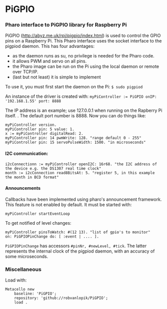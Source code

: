 # PiGPIO
### Pharo interface to PiGPIO library for Raspberry Pi

PiGPIO (http://abyz.me.uk/rpi/pigpio/index.html) is used to control the GPIO pins on a Raspberry Pi. This Pharo interface uses the socket interface to the pigpiod daemon. This has four advantages:
- as the daemon runs as su, no privilege is needed for the Pharo code.
- it allows PWM and servo on all pins.
- the Pharo image can be run on the Pi using the local daemon or remote over TCP/IP.
- (last but not least) it is simple to implement

To use it, you must first start the daemon on the Pi:
`$ sudo pigpiod`

An instance of the driver is created with:
`myPiController := PiGPIO onIP: '192.168.1.55' port: 8888`

The IP address is an example; use 127.0.0.1 when running on the Rapberry Pi itself. . The default port number is 8888.
Now you can do things like:
 ```smalltalk
 myPiController version.
 myPiController pin: 5 value: 1.
 x := myPiController digitalRead: 2.
 myPiController pin: 14 pwmWrite: 128. "range default 0 - 255"
 myPiController pin: 15 servoPulseWidth: 1500. "in microseconds"
```
#### I2C communication:
```
i2cConnectionn := myPiController openI2C: 16r68. "the I2C address of the device e.g. the DS1307 real time clock"
month := i2cConnection read8BitsAt: 5. "register 5, in this example the month in BCD format"
```



#### Announcements

Callbacks have been implemented using pharo's announcement framework. This feature is not enabled by default. It must be started with:

```myPiController startEventLoop```

To get notified of level changes:

```smalltalk
myPiController pinsToWatch: #(12 13). "list of gpio's to monitor"
on: PiGPIOPinChange do: [ :event | .... ].
```
```PiGPIOPinChange``` has accessors ```#pinNr, #newLevel, #tick```. The latter represents the internal clock of the pigpiod daemon, with an accuracy of some microseconds.
### Miscellaneous
Load with:
```smalltalk
Metacello new 
	baseline: 'PiGPIO';
	repository: 'github://robvanlopik/PiGPIO';
	load .
 ```

